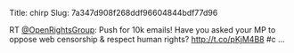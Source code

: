 Title: chirp
Slug: 7a347d908f268ddf96604844bdf77d96

RT <a href="http://twitter.com/OpenRightsGroup">@OpenRightsGroup</a>: Push for 10k emails! Have you asked your MP to oppose web censorship & respect human rights? <a href="http://t.co/pKjM4B8">http://t.co/pKjM4B8</a> #c ...
